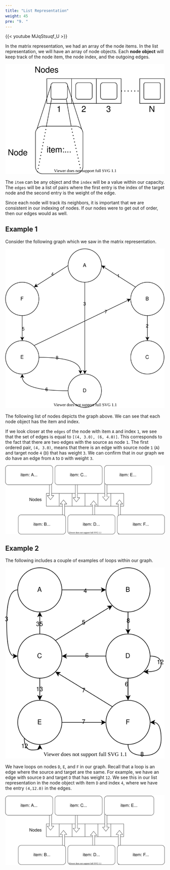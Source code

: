 ```yaml
---
title: "List Representation"
weight: 45
pre: "9. "
---
```


{{< youtube MJqStsuqf_U  >}}

In the matrix representation, we had an array of the node items. In the list representation, we will have an array of node objects. Each **node object** will keep track of the node item, the node index, and the outgoing edges. 

![Set Up](images/15/list_graph_setup.svg)

The `item` can be any object and the `index` will be a value within our capacity. The `edges` will be a list of pairs where the first entry is the index of the target node and the second entry is the weight of the edge. 

Since each node will track its neighbors, it is important that we are consistent in our indexing of nodes. If our nodes were to get out of order, then our edges would as well. 

## Example 1

Consider the following graph which we saw in the matrix representation. 

![Example 1](images/15/graphA.svg)

The following list of nodes depicts the graph above. We can see that each node object has the item and index. 

If we look closer at the `edges` of the node with item `A` and index `1`, we see that the set of edges is equal to `[(4, 3.0), (6, 4.0)]`. This corresponds to the fact that there are two edges with the source as node `1`. The first ordered pair, `(4, 3.0)`, means that there is an edge with source node `1` (`A`) and target node `4` (`D`) that has weight `3`. We can confirm that in our graph we do have an edge from `A` to `D` with weight `3`.

![List Representation for Example 1](images/15/graphA_list_rep.svg)


## Example 2

The following includes a couple of examples of loops within our graph. 

![Example 2](images/15/graphB.svg)

We have loops on nodes `D`, `E`, and `F` in our graph. Recall that a loop is an edge where the source and target are the same. For example, we have an edge with source `D` and target `D` that has weight `12`. We see this in our list representation in the node object with item `D` and index `4`, where we have the entry `(4,12.0)` in the edges. 

![List Representation for Example 2](images/15/graphB_list_rep.svg)



